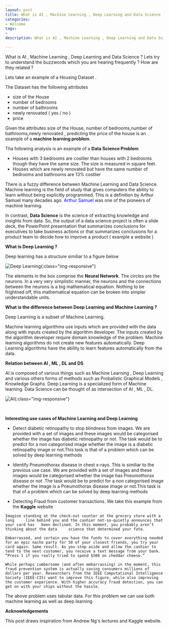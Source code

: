 ```yaml
---
layout: post
title: What is AI , Machine Learning , Deep Learning and Data Science ?
categories: 
- Welcome
tags:
- 
description: What is AI , Machine Learning , Deep Learning and Data Science ? Lets try to understand the buzzwords which you are hearing frequently ? How are they related ?     

---         
```


What is AI , Machine Learning , Deep Learning and Data Science ? Lets try to understand the buzzwords which you are hearing frequently ? How are they related ?         

Lets take an example of a Housing Dataset .

The Dataset has the following attributes
* size of the  House                   
* number of bedrooms               
* number of bathrooms              
* newly renovated ( yes / no )            
* price                   

Given the attributes size of the  House, number of bedrooms,number of bathrooms,newly renovated , predicting the price of the house is an example of a **machine learning problem**.    

Tha following analysis is an example of a **Data Science Problem**          
* Houses with 3 bedrooms are costlier than houses with 2 bedrooms though they have the same size. The size is measured in square feet.         
* Houses which are newly renovated but have the same number of bedrooms and bathrooms are 13% costlier             

There is a fuzzy difference between Machine Learning and Data Science. Machine learning is the field of study that gives computers the ability to learn without being explicitly programmed. This is a definition by Arthur Samuel many decades ago. 
<span style="color:blue">
Arthur Samuel 
</span>
was one of the pioneers of machine learning.          

In contrast, **Data Science** is the science of extracting knowledge and insights from data. So, the output of a data science project is often a slide deck, the PowerPoint presentation that summarizes conclusions for executives to take business actions or that summarizes conclusions for a product team to decide
how to improve a product ( example a website )              

**What is Deep Learning ?**                

Deep learning has a structure similiar to a figure below             

![Deep Learning](../../assets/images/DL.jpg){:class="img-responsive"}


The elements in the box comprise the **Neural Network**. The circles are the neurons. In a very very simplistic manner, the neurons and the connections between the neurons is a big mathematical equation. Nothing to be frightned off, this mathematical equation can be broken into simpler understandable units.               

**What is the difference between Deep Learning and Machine Learning ?**       

Deep Learning is a subset of Machine Learning.        

Machine learning algorithms use inputs which are provided with the data along with inputs created by the algorithm developer. The inputs created by the algorithm developer require domain knowledge of the problem. Machine learning algorithms do not create new features automatically. Deep Learning algorithms have the ability to learn features automatically from the data.              

**Relation between AI , ML , DL and DS**           

AI is composed of various things such as Machine Learning , Deep Learning and various others forms of methods such as Probalistic Graphical Models , Knowledge Graphs. Deep Learning is a specialized form of Machine learning. Data Science can be thought of as intersection of AI , ML , DL.         

![AI](../../assets/images/AI.jpg){:class="img-responsive"}

<br/>

**Interesting use cases of Machine Learning and Deep Learning**         

* Detect diabetic retinopathy to stop blindness from images. We are provided with a set of images and these images would be categorised whether the image has diabetic retinopathy  or not. The task would be to predict for a non categorised image whether the image is a diabetic retinopathy image or not.This task is that of a problem which can be solved by deep learning methods               

* Identify Pneumothorax disease in chest x-rays. This is similiar to the previous use case. We are provided with a set of images and these images would be categorised whether the image has Pneumothorax disease  or not .The task would be to predict for a non categorised image whether the image is a Pneumothorax disease image or not.This task is that of a problem which can be solved by deep learning methods        

* Detecting Fraud from customer transactions. We take this example from the **Kaggle** website               

`Imagine standing at the check-out counter at the grocery store with a long     line behind you and the cashier not-so-quietly announces that your card has   been declined. In this moment, you probably aren’t thinking about the data     science that determined your fate.`

`Embarrassed, and certain you have the funds to cover everything needed for an epic nacho party for 50 of your closest friends, you try your card again. Same result. As you step aside and allow the cashier to tend to the next customer, you receive a text message from your bank. “Press 1 if you really tried to spend $500 on cheddar cheese.”`

`While perhaps cumbersome (and often embarrassing) in the moment, this fraud prevention system is actually saving consumers millions of dollars per year. Researchers from the IEEE Computational Intelligence Society (IEEE-CIS) want to improve this figure, while also improving the customer experience. With higher accuracy fraud detection, you can get on with your chips without the hassle.`           

The above problem uses tabular data. For this problem we can use both machine learning as well as deep learning                   

**Acknowledgements**           

This post draws inspiration from Andrew Ng's lectures and Kaggle website.          









